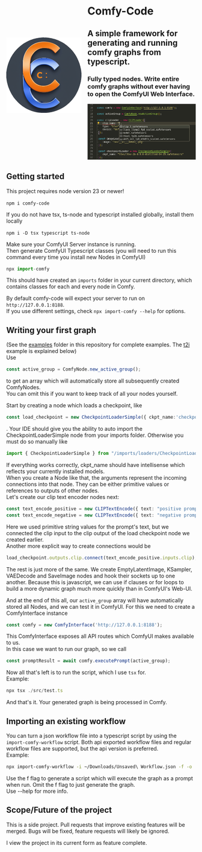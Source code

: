

<div style="display:flex; justify-content:start; align-items:center; gap:16px;">
    <img src="github-assets/processed-icon.png" alt="Logo" width="200" /> 
    <div>
    <h1>
        Comfy-Code
    </h1>
    <h2>
        A simple framework for generating and running comfy graphs from typescript.
    </h2>
    <h3>
        Fully typed nodes. Write entire comfy graphs without ever having to open the ComfyUI Web Interface. 
    </h3>
    <img src="github-assets/intellisense.png" alt="Example Intellisense"/>
    </div>
</div>

## Getting started
This project requires node version 23 or newer!  

`npm i comfy-code`  

If you do not have tsx, ts-node and typescript installed globally, install them locally  

`npm i -D tsx typescript ts-node`

Make sure your ComfyUI Server instance is running.  
Then generate ComfyUI Typescript classes (you will need to run this command every time you install new Nodes in ComfyUI)  

```typescript
npx import-comfy
```

This should have created an `imports` folder in your current directory, which contains classes for each and every node in Comfy.  

By default comfy-code will expect your server to run on `http://127.0.0.1:8188`.  
If you use different settings, check `npx import-comfy --help` for options.



## Writing your first graph

(See the [examples](examples) folder in this repository for complete examples. The [t2i](examples/t2i.graph.ts) example is explained below)  
Use 

```typescript
const active_group = ComfyNode.new_active_group();
```

to get an array which will automatically store all subsequently created ComfyNodes.  
You can omit this if you want to keep track of all your nodes yourself.  

Start by creating a node which loads a checkpoint, like 

```typescript
const load_checkpoint = new CheckpointLoaderSimple({ ckpt_name:'checkpoint-name' });
```

. Your IDE should give you the ability to auto import the CheckpointLoaderSimple node from your imports folder. Otherwise you must do so manually like  
```typescript
import { CheckpointLoaderSimple } from "/imports/loaders/CheckpointLoaderSimple";
```

If everything works correctly, ckpt_name should have intellisense which reflects your currently installed models.  
When you create a Node like that, the arguments represent the incoming connections into that node. They can be either primitive values or references to outputs of other nodes.  
Let's create our clip text encoder nodes next:  

```typescript
const text_encode_positive = new CLIPTextEncode({ text: "positive prompt", clip: load_checkpoint.outputs.CLIP });
const text_encode_negative = new CLIPTextEncode({ text: "negative prompt", clip: load_checkpoint.outputs.CLIP });
```

Here we used primitive string values for the prompt's text, but we connected the clip input to the clip output of the load checkpoint node we created earlier.  
Another more explicit way to create connections would be 

```typescript 
load_checkpoint.outputs.clip.connect(text_encode_positive.inputs.clip);
``` 

The rest is just more of the same. We create EmptyLatentImage, KSampler, VAEDecode and SaveImage nodes and hook their sockets up to one another. Because this is javascript, we can use if clauses or for loops to build a more dynamic graph much more quickly than in ComfyUI's Web-UI.  

And at the end of this all, our `active_group` array will have automatically stored all Nodes, and we can test it in ComfyUI.
For this we need to create a ComfyInterface instance

```typescript
const comfy = new ComfyInterface('http://127.0.0.1:8188');
```

This ComfyInterface exposes all API routes which ComfyUI makes available to us.  
In this case we want to run our graph, so we call

```typescript
const promptResult = await comfy.executePrompt(active_group);
```

Now all that's left is to run the script, which I use `tsx` for.  
Example:  
```typescript
npx tsx ./src/test.ts
```

And that's it. Your generated graph is being processed in Comfy.

## Importing an existing workflow

You can turn a json workflow file into a typescript script by using the `import-comfy-workflow` script. Both api exported workflow files and regular workflow files are supported, but the api version is preferred.  
Example:  

```bash
npx import-comfy-workflow -i ~/Downloads/Unsaved\ Workflow.json -f -o ./test/workflows/workflow.ts
```

Use the f flag to generate a script which will execute the graph as a prompt when run. Omit the f flag to just generate the graph.  
Use --help for more info.  

## Scope/Future of the project  
This is a side project. Pull requests that improve existing features will be merged. Bugs will be fixed, feature requests will likely be ignored.

I view the project in its current form as feature complete.
